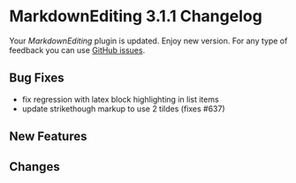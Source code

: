 # MarkdownEditing 3.1.1 Changelog

Your _MarkdownEditing_ plugin is updated. Enjoy new version. For any type of
feedback you can use [GitHub issues][issues].

## Bug Fixes

* fix regression with latex block highlighting in list items
* update strikethough markup to use 2 tildes (fixes #637)

## New Features

## Changes

[issues]: https://github.com/SublimeText-Markdown/MarkdownEditing/issues
